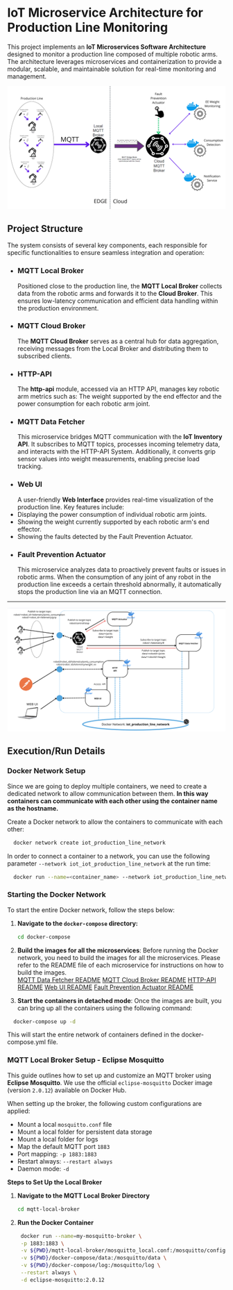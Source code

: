 # IoT Microservice Architecture for Production Line Monitoring

This project implements an **IoT Microservices Software Architecture** designed to monitor a production line composed of
multiple robotic arms. The architecture leverages microservices and containerization to provide a modular, scalable, and
maintainable solution for real-time monitoring and management.

![IoT Architecture](images/iot_architecture.png)

## Project Structure

The system consists of several key components, each responsible for specific functionalities to ensure seamless
integration and operation:

- ### MQTT Local Broker
  Positioned close to the production line, the **MQTT Local Broker** collects data from the robotic arms and forwards it
  to the **Cloud Broker**. This ensures low-latency communication and efficient data handling within the production
  environment.
- ### MQTT Cloud Broker
  The **MQTT Cloud Broker** serves as a central hub for data aggregation, receiving messages from the Local Broker and
  distributing them to subscribed clients. 
- ### HTTP-API
  The **http-api** module, accessed via an HTTP API, manages key robotic arm metrics such as:
  The weight supported by the end effector and the power consumption for each robotic arm joint.
- ### MQTT Data Fetcher
  This microservice bridges MQTT communication with the **IoT Inventory API**. It subscribes to MQTT topics, processes
  incoming telemetry data, and interacts with the HTTP-API System. Additionally, it converts grip sensor values into
  weight measurements, enabling precise load tracking.
- ### Web UI
  A user-friendly **Web Interface** provides real-time visualization of the production line. Key features include:
- Displaying the power consumption of individual robotic arm joints.
- Showing the weight currently supported by each robotic arm's end effector.
- Showing the faults detected by the Fault Prevention Actuator.
- ### Fault Prevention Actuator 
  This microservice analyzes data to proactively prevent faults or issues in robotic arms. When the consumption of any joint of any robot in the production line exceeds a certain threshold abnormally, it automatically stops the production line via an MQTT connection. 
---

![Microservice Architecture](images/microservices.png)

## Execution/Run Details

### Docker Network Setup

Since we are going to deploy multiple containers, we need to create a dedicated network to allow communication between
them.
**In this way containers can communicate with each other using the container name as the hostname.**

Create a Docker network to allow the containers to communicate with each other:

```bash
  docker network create iot_production_line_network
```

In order to connect a container to a network, you can use the following parameter
`--network iot_iot_production_line_network` at the run time:

```bash
  docker run --name=<container_name> --network iot_production_line_network <other_options> <image_name>
```
### Starting the Docker Network

To start the entire Docker network, follow the steps below:

1. **Navigate to the `docker-compose` directory:**

   ```bash
   cd docker-compose
2. **Build the images for all the microservices**:
Before running the Docker network, you need to build the images for all the microservices. Please refer to the README file of each microservice for instructions on how to build the images.  
[MQTT Data Fetcher README](/data-fetcher/README.md) [MQTT Cloud Broker README](/mqtt-cloud-broker/README.md) [HTTP-API README](/http-api/README.md) [Web UI README](/web-ui/README.md) [Fault Prevention Actuator README](/fault-prevention-actuator/README.md)
3. **Start the containers in detached mode**:
Once the images are built, you can bring up all the containers using the following command:
```bash
  docker-compose up -d
```
This will start the entire network of containers defined in the docker-compose.yml file.

### MQTT Local Broker Setup - Eclipse Mosquitto

This guide outlines how to set up and customize an MQTT broker using **Eclipse Mosquitto**. We use the official
`eclipse-mosquitto` Docker image (version `2.0.12`) available on Docker Hub.

When setting up the broker, the following custom configurations are applied:

- Mount a local `mosquitto.conf` file
- Mount a local folder for persistent data storage
- Mount a local folder for logs
- Map the default MQTT port `1883`
- Port mapping: `-p 1883:1883`
- Restart always: `--restart always`
- Daemon mode: `-d`

**Steps to Set Up the Local Broker**

1. **Navigate to the MQTT Local Broker Directory**
   ```bash
   cd mqtt-local-broker
   ```
2. **Run the Docker Container**

   ```bash
    docker run --name=my-mosquitto-broker \
    -p 1883:1883 \
    -v ${PWD}/mqtt-local-broker/mosquitto_local.conf:/mosquitto/config/mosquitto.conf \
    -v ${PWD}/docker-compose/data:/mosquitto/data \
    -v ${PWD}/docker-compose/log:/mosquitto/log \
    --restart always \
    -d eclipse-mosquitto:2.0.12
   ```
